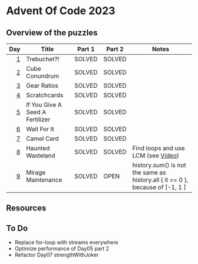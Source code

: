 # Advent Of Code 2023

## Overview of the puzzles

| Day | Title                           | Part 1 | Part 2 | Notes                                                                         |
|----:|---------------------------------|--------|--------|-------------------------------------------------------------------------------|
| [1] | Trebuchet?!                     | SOLVED | SOLVED |                                                                               |
| [2] | Cube Conundrum                  | SOLVED | SOLVED |                                                                               |
| [3] | Gear Ratios                     | SOLVED | SOLVED |                                                                               |
| [4] | Scratchcards                    | SOLVED | SOLVED |                                                                               |
| [5] | If You Give A Seed A Fertilizer | SOLVED | SOLVED |                                                                               |
| [6] | Wait For It                     | SOLVED | SOLVED |                                                                               |
| [7] | Camel Card                      | SOLVED | SOLVED |                                                                               |
| [8] | Haunted Wasteland               | SOLVED | SOLVED | Find loops and use LCM (see [Video])                                          |
| [9] | Mirage Maintenance              | SOLVED | OPEN   | history.sum() is not the same as history.all { it == 0 }, because of [-1, 1 ] |

## Resources

## To Do
* Replace for-loop with streams everywhere
* Optimize performance of Day05 part 2
* Refactor Day07 strengthWithJoker

[1]: src/main/kotlin/Day01.kt
[2]: src/main/kotlin/Day02.kt
[3]: src/main/kotlin/Day03.kt
[4]: src/main/kotlin/Day04.kt
[5]: src/main/kotlin/Day05.kt
[6]: src/main/kotlin/Day06.kt
[7]: src/main/kotlin/Day07.kt
[8]: src/main/kotlin/Day08.kt
[9]: src/main/kotlin/Day09.kt

[Video]: https://www.youtube.com/watch?v=UFa236NO4TU
